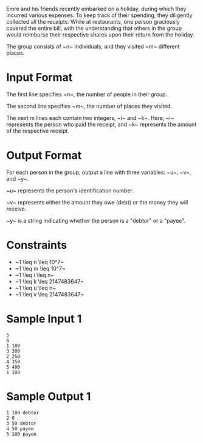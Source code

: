 Emre and his friends recently embarked on a holiday, during which they incurred various expenses. To keep track of their spending, they diligently collected all the receipts. While at restaurants, one person graciously covered the entire bill, with the understanding that others in the group would reimburse their respective shares upon their return from the holiday.

The group consists of ~n~ individuals, and they visited ~m~ different places.

# Input Format

The first line specifies ~n~, the number of people in their group.

The second line specifies ~m~, the number of places they visited.

The next m lines each contain two integers, ~i~ and ~k~. Here, ~i~ represents the person who paid the receipt, and ~k~ represents the amount of the respective receipt.

# Output Format

For each person in the group, output a line with three variables: ~u~, ~v~, and ~y~.

~u~ represents the person's identification number.

~v~ represents either the amount they owe (debt) or the money they will receive.

~y~ is a string indicating whether the person is a "debtor" or a "payee".

# Constraints

- ~1 \leq n \leq 10^7~
- ~1 \leq m \leq 10^7~
- ~1 \leq i \leq n~
- ~1 \leq k \leq 2147483647~
- ~1 \leq u \leq n~
- ~1 \leq v \leq 2147483647~

# Sample Input 1
```
5
6
1 100
3 300
2 250
4 350
5 400
1 100

```

# Sample Output 1
```
1 100 debtor
2 0
3 50 debtor
4 50 payee
5 100 payee

```